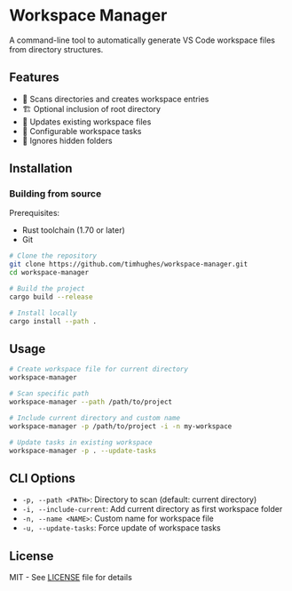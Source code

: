 # Workspace Manager

A command-line tool to automatically generate VS Code workspace files from directory structures.

## Features

- 📁 Scans directories and creates workspace entries
- 🏗️ Optional inclusion of root directory
- 🔄 Updates existing workspace files
- 🔧 Configurable workspace tasks
- 🚫 Ignores hidden folders

## Installation

### Building from source

Prerequisites:

- Rust toolchain (1.70 or later)
- Git

```bash
# Clone the repository
git clone https://github.com/timhughes/workspace-manager.git
cd workspace-manager

# Build the project
cargo build --release

# Install locally
cargo install --path .
```

## Usage

```bash
# Create workspace file for current directory
workspace-manager

# Scan specific path
workspace-manager --path /path/to/project

# Include current directory and custom name
workspace-manager -p /path/to/project -i -n my-workspace

# Update tasks in existing workspace
workspace-manager -p . --update-tasks
```

## CLI Options

- `-p, --path <PATH>`: Directory to scan (default: current directory)
- `-i, --include-current`: Add current directory as first workspace folder
- `-n, --name <NAME>`: Custom name for workspace file
- `-u, --update-tasks`: Force update of workspace tasks

## License

MIT - See [LICENSE](LICENSE) file for details
